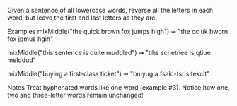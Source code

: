 Given a sentence of all lowercase words, reverse all the letters in each word, but leave the first and last letters as they are.

Examples
mixMiddle("the quick brown fox jumps high") ➞ "the qciuk bworn fox jpmus hgih"

mixMiddle("this sentence is quite muddled") ➞ "tihs scnetnee is qtiue melddud"

mixMiddle("buying a first-class ticket") ➞ "bniyug a fsalc-tsris tekcit"

Notes
Treat hyphenated words like one word (example #3).
Notice how one, two and three-letter words remain unchanged!